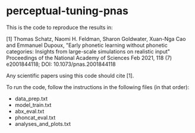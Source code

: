 # perceptual-tuning-pnas

This is the code to reproduce the results in:

[1] Thomas Schatz, Naomi H. Feldman, Sharon Goldwater, Xuan-Nga Cao and Emmanuel Dupoux,
    "Early phonetic learning without phonetic categories: Insights from large-scale simulations on realistic input"
    Proceedings of the National Academy of Sciences Feb 2021, 118 (7) e2001844118; DOI: 10.1073/pnas.2001844118

Any scientific papers using this code should cite [1].

To run the code, follow the instructions in the following files (in that order):
  - data_prep.txt
  - model_train.txt
  - abx_eval.txt
  - phoncat_eval.txt
  - analyses_and_plots.txt
